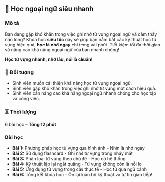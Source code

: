 ## 📌 Học ngoại ngữ siêu nhanh

### Mô tả  
Bạn đang gặp khó khăn trong việc ghi nhớ từ vựng ngoại ngữ và cảm thấy nản lòng? Khóa học **siêu tốc** này sẽ giúp bạn nắm bắt các kỹ thuật học từ vựng hiệu quả, **học là nhớ ngay** chỉ trong vài phút. Tiết kiệm tối đa thời gian và nâng cao khả năng ngoại ngữ của bạn nhanh chóng!

**Học từ vựng nhanh, nhớ lâu, nói là chuẩn!**

### 🎯 Đối tượng  
- Sinh viên muốn cải thiện khả năng học từ vựng ngoại ngữ.  
- Sinh viên gặp khó khăn trong việc ghi nhớ từ vựng một cách hiệu quả.  
- Sinh viên cần nâng cao khả năng ngoại ngữ nhanh chóng cho học tập và công việc.  

### ⏳ Thời lượng  
6 bài học – **Tổng 12 phút**

### Bài học  
- **Bài 1:** Phương pháp học từ vựng qua hình ảnh - Nhìn là nhớ ngay  
- **Bài 2:** Sử dụng flashcard - Ghi nhớ từ vựng trong nháy mắt  
- **Bài 3:** Phân loại từ vựng theo chủ đề - Học có hệ thống  
- **Bài 4:** Kỹ thuật lặp lại ngắt quãng - Từ vựng không còn là nỗi lo  
- **Bài 5:** Ứng dụng từ vựng trong câu thực tế - Học từ qua ngữ cảnh  
- **Bài 6:** Tổng kết khóa học - Ôn lại toàn bộ kỹ thuật và tự tin giao tiếp!